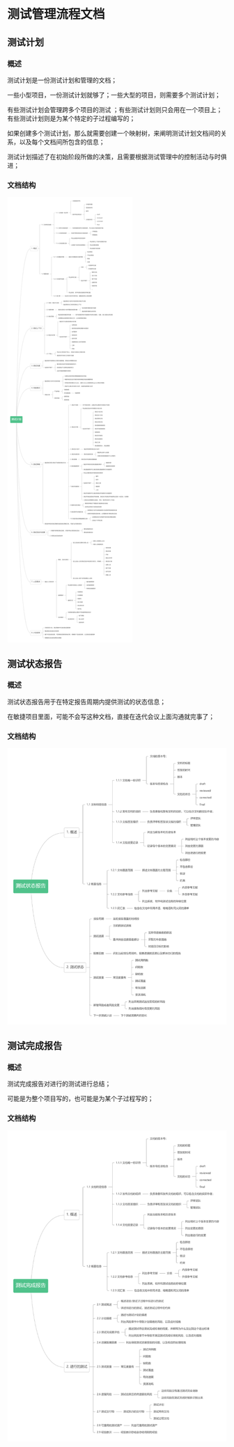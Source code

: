 # 测试管理流程文档

## 测试计划

### 概述

测试计划是一份测试计划和管理的文档；

一些小型项目，一份测试计划就够了；一些大型的项目，则需要多个测试计划；

有些测试计划会管理跨多个项目的测试 ；有些测试计划则只会用在一个项目上；有些测试计划则是为某个特定的子过程编写的；

如果创建多个测试计划，那么就需要创建一个映射树，来阐明测试计划文档间的关系，以及每个文档间所包含的信息；

测试计划描述了在初始阶段所做的决策，且需要根据测试管理中的控制活动与时俱进；

### 文档结构

![](../../../../.gitbook/assets/ce-shi-ji-hua-.png)

## 测试状态报告

### 概述

测试状态报告用于在特定报告周期内提供测试的状态信息；

在敏捷项目里面，可能不会写这种文档，直接在迭代会议上面沟通就完事了；

### 文档结构

![](../../../../.gitbook/assets/test-status-report%20%281%29.png)

## 测试完成报告

### 概述

测试完成报告对进行的测试进行总结；

可能是为整个项目写的，也可能是为某个子过程写的；

### 文档结构

![](../../../../.gitbook/assets/test-completion-report%20%281%29.png)

